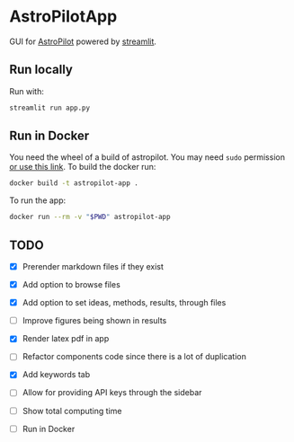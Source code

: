 # AstroPilotApp

GUI for [AstroPilot](https://github.com/AstroPilot-AI/AstroPilot.git) powered by [streamlit](https://streamlit.io).

## Run locally

Run with:

```bash
streamlit run app.py
```

## Run in Docker

You need the wheel of a build of astropilot. You may need `sudo` permission [or use this link](https://docs.docker.com/engine/install/linux-postinstall/). To build the docker run:

```bash
docker build -t astropilot-app .
```

To run the app:
```bash
docker run --rm -v "$PWD" astropilot-app
```

## TODO

- [x] Prerender markdown files if they exist
- [x] Add option to browse files
- [x] Add option to set ideas, methods, results, through files
- [ ] Improve figures being shown in results
- [x] Render latex pdf in app
- [ ] Refactor components code since there is a lot of duplication
- [x] Add keywords tab
- [ ] Allow for providing API keys through the sidebar
- [ ] Show total computing time
- [ ] Run in Docker

